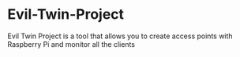 # Evil-Twin-Project
Evil Twin Project is a tool that allows you to create access points with Raspberry Pi and monitor all the clients 
